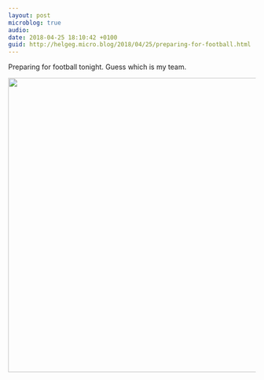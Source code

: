```yaml
---
layout: post
microblog: true
audio: 
date: 2018-04-25 18:10:42 +0100
guid: http://helgeg.micro.blog/2018/04/25/preparing-for-football.html
---
```

Preparing for football tonight. Guess which is my team. 

<img src="http://microblog.helgegudmundsen.com/uploads/2018/4c70ab95fb.jpg" width="599" height="600" />
